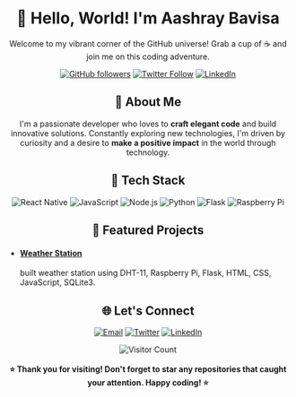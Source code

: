 <!-- Title -->
<h1 align="center">👋 Hello, World! I'm Aashray Bavisa</h1>

<!-- Introduction -->
<p align="center">
  Welcome to my vibrant corner of the GitHub universe! Grab a cup of ☕ and join me on this coding adventure.
</p>

<!-- Badges -->
<p align="center">
  <a href="https://github.com/aashraybavisa"><img alt="GitHub followers" src="https://img.shields.io/github/followers/aashraybavisa?style=social"></a>
  <a href="https://twitter.com/aashray_bavisa"><img alt="Twitter Follow" src="https://img.shields.io/twitter/follow/aashray_bavisa?style=social"></a>
  <a href="https://www.linkedin.com/in/aashray-bavisa-83390b16a/"><img alt="LinkedIn" src="https://img.shields.io/badge/-LinkedIn-0077B5?style=flat&logo=linkedin&logoColor=white"></a>
</p>

<!-- About Me -->
<h2 align="center">🌟 About Me</h2>

<p align="center">
  I'm a passionate developer who loves to <strong>craft elegant code</strong> and build innovative solutions. Constantly exploring new technologies, I'm driven by curiosity and a desire to <strong>make a positive impact</strong> in the world through technology.
</p>

<!-- Tech Stack -->
<h2 align="center">🚀 Tech Stack</h2>

<p align="center">
  <img alt="React Native" src="https://img.shields.io/badge/-React_Native-61DAFB?style=flat&logo=react&logoColor=white">
  <img alt="JavaScript" src="https://img.shields.io/badge/-JavaScript-F7DF1E?style=flat&logo=javascript&logoColor=white">
  <img alt="Node.js" src="https://img.shields.io/badge/-Node.js-339933?style=flat&logo=node.js&logoColor=white">
<!--   <img alt="React" src="https://img.shields.io/badge/-React-61DAFB?style=flat&logo=react&logoColor=white"> -->
  <img alt="Python" src="https://img.shields.io/badge/-Python-3776AB?style=flat&logo=python&logoColor=white">
  <img alt="Flask" src="https://img.shields.io/badge/-Flask-000000?style=flat&logo=flask&logoColor=white">
  <img alt="Raspberry Pi" src="https://img.shields.io/badge/-Raspberry_Pi-C51A4A?style=flat&logo=Raspberry-Pi&logoColor=white">
</p>

<!-- Projects -->
<h2 align="center">📂 Featured Projects</h2>

<ul>
  <li>
    <h4><a href="https://github.com/aashraybavisa/weatherStation">Weather Station</a></h4>
    <p>built weather station using DHT-11, Raspberry Pi, Flask, HTML, CSS, JavaScript, SQLite3.</p>
  </li>
</ul>

<!-- Let's Connect -->
<h2 align="center">🌐 Let's Connect</h2>

<p align="center">
  <a href="mailto:ashraybavisa@gmail.com"><img alt="Email" src="https://img.shields.io/badge/-Email-D14836?style=flat&logo=gmail&logoColor=white"></a>
  <a href="https://twitter.com/aashray_bavisa"><img alt="Twitter" src="https://img.shields.io/badge/-Twitter-1DA1F2?style=flat&logo=twitter&logoColor=white"></a>
  <a href="https://www.linkedin.com/in/aashray-bavisa-83390b16a/"><img alt="LinkedIn" src="https://img.shields.io/badge/-LinkedIn-0077B5?style=flat&logo=linkedin&logoColor=white"></a>
</p>

<!-- Footer -->
<p align="center">
  <img alt="Visitor Count" src="https://profile-counter.glitch.me/[YourUsername]/count.svg">
  <br><br>
  <strong>⭐️ Thank you for visiting! Don't forget to star any repositories that caught your attention. Happy coding! ⭐️</strong>
</p>


